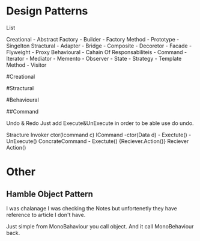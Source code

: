 # Design Patterns

List

Creational
    - Abstract Factory
    - Builder 
    - Factory Method
    - Prototype
    - Singelton
Stractural
    - Adapter
    - Bridge
    - Composite
    - Decoretor
    - Facade
    - Flyweight
    - Proxy
Behavioural
    - Cahain Of Responsabiliteis
    - Command
    - Iterator
    - Mediator
    - Memento
    - Observer
    - State 
    - Strategy
    - Template Method
    - Visitor




#Creational

#Stractural


#Behavioural


##Command

Undo & Redo 
    Just add Execute&UnExecute in order 
    to be able use do undo.

Stracture
        Invoker
            ctor(Icommand c)
        ICommand
        -ctor(Data d)
        - Exectute()
        - UnExecute()
        ConcrateCommand
        - Exectute()
            {Reciever.Action()}
        Reciever
            Action()  

# Other

## Hamble Object Pattern
I was chalanage I was checking the 
Notes but unfortenetly they have reference to article I don't have.

Just simple from MonoBahaviour you call object. 
And it call MonoBehaviour back.